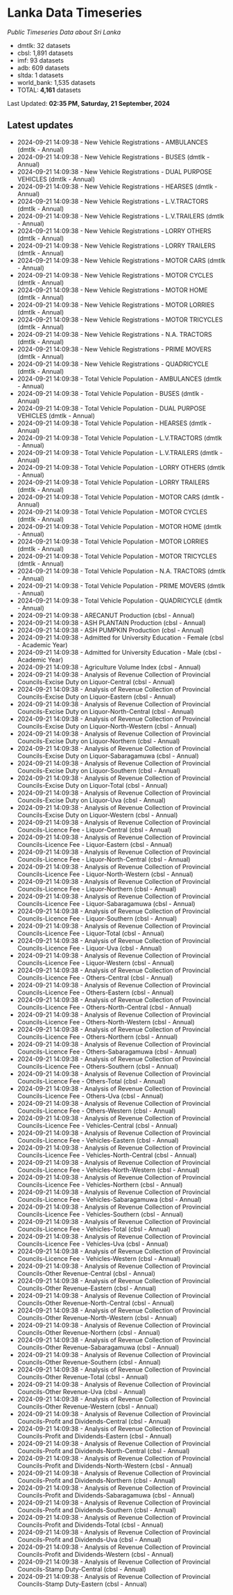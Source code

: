 # Lanka Data Timeseries
*Public Timeseries Data about Sri Lanka*

* dmtlk: 32 datasets
* cbsl: 1,891 datasets
* imf: 93 datasets
* adb: 609 datasets
* sltda: 1 datasets
* world_bank: 1,535 datasets
* TOTAL: **4,161** datasets

Last Updated: **02:35 PM, Saturday, 21 September, 2024**

## Latest updates

* 2024-09-21 14:09:38 - New Vehicle Registrations - AMBULANCES (dmtlk - Annual)
* 2024-09-21 14:09:38 - New Vehicle Registrations - BUSES (dmtlk - Annual)
* 2024-09-21 14:09:38 - New Vehicle Registrations - DUAL PURPOSE VEHICLES (dmtlk - Annual)
* 2024-09-21 14:09:38 - New Vehicle Registrations - HEARSES (dmtlk - Annual)
* 2024-09-21 14:09:38 - New Vehicle Registrations - L.V.TRACTORS (dmtlk - Annual)
* 2024-09-21 14:09:38 - New Vehicle Registrations - L.V.TRAILERS (dmtlk - Annual)
* 2024-09-21 14:09:38 - New Vehicle Registrations - LORRY OTHERS (dmtlk - Annual)
* 2024-09-21 14:09:38 - New Vehicle Registrations - LORRY TRAILERS (dmtlk - Annual)
* 2024-09-21 14:09:38 - New Vehicle Registrations - MOTOR CARS (dmtlk - Annual)
* 2024-09-21 14:09:38 - New Vehicle Registrations - MOTOR CYCLES (dmtlk - Annual)
* 2024-09-21 14:09:38 - New Vehicle Registrations - MOTOR HOME (dmtlk - Annual)
* 2024-09-21 14:09:38 - New Vehicle Registrations - MOTOR LORRIES (dmtlk - Annual)
* 2024-09-21 14:09:38 - New Vehicle Registrations - MOTOR TRICYCLES (dmtlk - Annual)
* 2024-09-21 14:09:38 - New Vehicle Registrations - N.A. TRACTORS (dmtlk - Annual)
* 2024-09-21 14:09:38 - New Vehicle Registrations - PRIME MOVERS (dmtlk - Annual)
* 2024-09-21 14:09:38 - New Vehicle Registrations - QUADRICYCLE (dmtlk - Annual)
* 2024-09-21 14:09:38 - Total Vehicle Population - AMBULANCES (dmtlk - Annual)
* 2024-09-21 14:09:38 - Total Vehicle Population - BUSES (dmtlk - Annual)
* 2024-09-21 14:09:38 - Total Vehicle Population - DUAL PURPOSE VEHICLES (dmtlk - Annual)
* 2024-09-21 14:09:38 - Total Vehicle Population - HEARSES (dmtlk - Annual)
* 2024-09-21 14:09:38 - Total Vehicle Population - L.V.TRACTORS (dmtlk - Annual)
* 2024-09-21 14:09:38 - Total Vehicle Population - L.V.TRAILERS (dmtlk - Annual)
* 2024-09-21 14:09:38 - Total Vehicle Population - LORRY OTHERS (dmtlk - Annual)
* 2024-09-21 14:09:38 - Total Vehicle Population - LORRY TRAILERS (dmtlk - Annual)
* 2024-09-21 14:09:38 - Total Vehicle Population - MOTOR CARS (dmtlk - Annual)
* 2024-09-21 14:09:38 - Total Vehicle Population - MOTOR CYCLES (dmtlk - Annual)
* 2024-09-21 14:09:38 - Total Vehicle Population - MOTOR HOME (dmtlk - Annual)
* 2024-09-21 14:09:38 - Total Vehicle Population - MOTOR LORRIES (dmtlk - Annual)
* 2024-09-21 14:09:38 - Total Vehicle Population - MOTOR TRICYCLES (dmtlk - Annual)
* 2024-09-21 14:09:38 - Total Vehicle Population - N.A. TRACTORS (dmtlk - Annual)
* 2024-09-21 14:09:38 - Total Vehicle Population - PRIME MOVERS (dmtlk - Annual)
* 2024-09-21 14:09:38 - Total Vehicle Population - QUADRICYCLE (dmtlk - Annual)
* 2024-09-21 14:09:38 - ARECANUT Production (cbsl - Annual)
* 2024-09-21 14:09:38 - ASH PLANTAIN Production (cbsl - Annual)
* 2024-09-21 14:09:38 - ASH PUMPKIN Production (cbsl - Annual)
* 2024-09-21 14:09:38 - Admitted for University Education - Female (cbsl - Academic Year)
* 2024-09-21 14:09:38 - Admitted for University Education - Male (cbsl - Academic Year)
* 2024-09-21 14:09:38 - Agriculture Volume Index (cbsl - Annual)
* 2024-09-21 14:09:38 - Analysis of Revenue Collection of Provincial Councils-Excise Duty on Liquor-Central (cbsl - Annual)
* 2024-09-21 14:09:38 - Analysis of Revenue Collection of Provincial Councils-Excise Duty on Liquor-Eastern (cbsl - Annual)
* 2024-09-21 14:09:38 - Analysis of Revenue Collection of Provincial Councils-Excise Duty on Liquor-North-Central (cbsl - Annual)
* 2024-09-21 14:09:38 - Analysis of Revenue Collection of Provincial Councils-Excise Duty on Liquor-North-Western (cbsl - Annual)
* 2024-09-21 14:09:38 - Analysis of Revenue Collection of Provincial Councils-Excise Duty on Liquor-Northern (cbsl - Annual)
* 2024-09-21 14:09:38 - Analysis of Revenue Collection of Provincial Councils-Excise Duty on Liquor-Sabaragamuwa (cbsl - Annual)
* 2024-09-21 14:09:38 - Analysis of Revenue Collection of Provincial Councils-Excise Duty on Liquor-Southern (cbsl - Annual)
* 2024-09-21 14:09:38 - Analysis of Revenue Collection of Provincial Councils-Excise Duty on Liquor-Total (cbsl - Annual)
* 2024-09-21 14:09:38 - Analysis of Revenue Collection of Provincial Councils-Excise Duty on Liquor-Uva (cbsl - Annual)
* 2024-09-21 14:09:38 - Analysis of Revenue Collection of Provincial Councils-Excise Duty on Liquor-Western (cbsl - Annual)
* 2024-09-21 14:09:38 - Analysis of Revenue Collection of Provincial Councils-Licence Fee - Liquor-Central (cbsl - Annual)
* 2024-09-21 14:09:38 - Analysis of Revenue Collection of Provincial Councils-Licence Fee - Liquor-Eastern (cbsl - Annual)
* 2024-09-21 14:09:38 - Analysis of Revenue Collection of Provincial Councils-Licence Fee - Liquor-North-Central (cbsl - Annual)
* 2024-09-21 14:09:38 - Analysis of Revenue Collection of Provincial Councils-Licence Fee - Liquor-North-Western (cbsl - Annual)
* 2024-09-21 14:09:38 - Analysis of Revenue Collection of Provincial Councils-Licence Fee - Liquor-Northern (cbsl - Annual)
* 2024-09-21 14:09:38 - Analysis of Revenue Collection of Provincial Councils-Licence Fee - Liquor-Sabaragamuwa (cbsl - Annual)
* 2024-09-21 14:09:38 - Analysis of Revenue Collection of Provincial Councils-Licence Fee - Liquor-Southern (cbsl - Annual)
* 2024-09-21 14:09:38 - Analysis of Revenue Collection of Provincial Councils-Licence Fee - Liquor-Total (cbsl - Annual)
* 2024-09-21 14:09:38 - Analysis of Revenue Collection of Provincial Councils-Licence Fee - Liquor-Uva (cbsl - Annual)
* 2024-09-21 14:09:38 - Analysis of Revenue Collection of Provincial Councils-Licence Fee - Liquor-Western (cbsl - Annual)
* 2024-09-21 14:09:38 - Analysis of Revenue Collection of Provincial Councils-Licence Fee - Others-Central (cbsl - Annual)
* 2024-09-21 14:09:38 - Analysis of Revenue Collection of Provincial Councils-Licence Fee - Others-Eastern (cbsl - Annual)
* 2024-09-21 14:09:38 - Analysis of Revenue Collection of Provincial Councils-Licence Fee - Others-North-Central (cbsl - Annual)
* 2024-09-21 14:09:38 - Analysis of Revenue Collection of Provincial Councils-Licence Fee - Others-North-Western (cbsl - Annual)
* 2024-09-21 14:09:38 - Analysis of Revenue Collection of Provincial Councils-Licence Fee - Others-Northern (cbsl - Annual)
* 2024-09-21 14:09:38 - Analysis of Revenue Collection of Provincial Councils-Licence Fee - Others-Sabaragamuwa (cbsl - Annual)
* 2024-09-21 14:09:38 - Analysis of Revenue Collection of Provincial Councils-Licence Fee - Others-Southern (cbsl - Annual)
* 2024-09-21 14:09:38 - Analysis of Revenue Collection of Provincial Councils-Licence Fee - Others-Total (cbsl - Annual)
* 2024-09-21 14:09:38 - Analysis of Revenue Collection of Provincial Councils-Licence Fee - Others-Uva (cbsl - Annual)
* 2024-09-21 14:09:38 - Analysis of Revenue Collection of Provincial Councils-Licence Fee - Others-Western (cbsl - Annual)
* 2024-09-21 14:09:38 - Analysis of Revenue Collection of Provincial Councils-Licence Fee - Vehicles-Central (cbsl - Annual)
* 2024-09-21 14:09:38 - Analysis of Revenue Collection of Provincial Councils-Licence Fee - Vehicles-Eastern (cbsl - Annual)
* 2024-09-21 14:09:38 - Analysis of Revenue Collection of Provincial Councils-Licence Fee - Vehicles-North-Central (cbsl - Annual)
* 2024-09-21 14:09:38 - Analysis of Revenue Collection of Provincial Councils-Licence Fee - Vehicles-North-Western (cbsl - Annual)
* 2024-09-21 14:09:38 - Analysis of Revenue Collection of Provincial Councils-Licence Fee - Vehicles-Northern (cbsl - Annual)
* 2024-09-21 14:09:38 - Analysis of Revenue Collection of Provincial Councils-Licence Fee - Vehicles-Sabaragamuwa (cbsl - Annual)
* 2024-09-21 14:09:38 - Analysis of Revenue Collection of Provincial Councils-Licence Fee - Vehicles-Southern (cbsl - Annual)
* 2024-09-21 14:09:38 - Analysis of Revenue Collection of Provincial Councils-Licence Fee - Vehicles-Total (cbsl - Annual)
* 2024-09-21 14:09:38 - Analysis of Revenue Collection of Provincial Councils-Licence Fee - Vehicles-Uva (cbsl - Annual)
* 2024-09-21 14:09:38 - Analysis of Revenue Collection of Provincial Councils-Licence Fee - Vehicles-Western (cbsl - Annual)
* 2024-09-21 14:09:38 - Analysis of Revenue Collection of Provincial Councils-Other Revenue-Central (cbsl - Annual)
* 2024-09-21 14:09:38 - Analysis of Revenue Collection of Provincial Councils-Other Revenue-Eastern (cbsl - Annual)
* 2024-09-21 14:09:38 - Analysis of Revenue Collection of Provincial Councils-Other Revenue-North-Central (cbsl - Annual)
* 2024-09-21 14:09:38 - Analysis of Revenue Collection of Provincial Councils-Other Revenue-North-Western (cbsl - Annual)
* 2024-09-21 14:09:38 - Analysis of Revenue Collection of Provincial Councils-Other Revenue-Northern (cbsl - Annual)
* 2024-09-21 14:09:38 - Analysis of Revenue Collection of Provincial Councils-Other Revenue-Sabaragamuwa (cbsl - Annual)
* 2024-09-21 14:09:38 - Analysis of Revenue Collection of Provincial Councils-Other Revenue-Southern (cbsl - Annual)
* 2024-09-21 14:09:38 - Analysis of Revenue Collection of Provincial Councils-Other Revenue-Total (cbsl - Annual)
* 2024-09-21 14:09:38 - Analysis of Revenue Collection of Provincial Councils-Other Revenue-Uva (cbsl - Annual)
* 2024-09-21 14:09:38 - Analysis of Revenue Collection of Provincial Councils-Other Revenue-Western (cbsl - Annual)
* 2024-09-21 14:09:38 - Analysis of Revenue Collection of Provincial Councils-Profit and Dividends-Central (cbsl - Annual)
* 2024-09-21 14:09:38 - Analysis of Revenue Collection of Provincial Councils-Profit and Dividends-Eastern (cbsl - Annual)
* 2024-09-21 14:09:38 - Analysis of Revenue Collection of Provincial Councils-Profit and Dividends-North-Central (cbsl - Annual)
* 2024-09-21 14:09:38 - Analysis of Revenue Collection of Provincial Councils-Profit and Dividends-North-Western (cbsl - Annual)
* 2024-09-21 14:09:38 - Analysis of Revenue Collection of Provincial Councils-Profit and Dividends-Northern (cbsl - Annual)
* 2024-09-21 14:09:38 - Analysis of Revenue Collection of Provincial Councils-Profit and Dividends-Sabaragamuwa (cbsl - Annual)
* 2024-09-21 14:09:38 - Analysis of Revenue Collection of Provincial Councils-Profit and Dividends-Southern (cbsl - Annual)
* 2024-09-21 14:09:38 - Analysis of Revenue Collection of Provincial Councils-Profit and Dividends-Total (cbsl - Annual)
* 2024-09-21 14:09:38 - Analysis of Revenue Collection of Provincial Councils-Profit and Dividends-Uva (cbsl - Annual)
* 2024-09-21 14:09:38 - Analysis of Revenue Collection of Provincial Councils-Profit and Dividends-Western (cbsl - Annual)
* 2024-09-21 14:09:38 - Analysis of Revenue Collection of Provincial Councils-Stamp Duty-Central (cbsl - Annual)
* 2024-09-21 14:09:38 - Analysis of Revenue Collection of Provincial Councils-Stamp Duty-Eastern (cbsl - Annual)